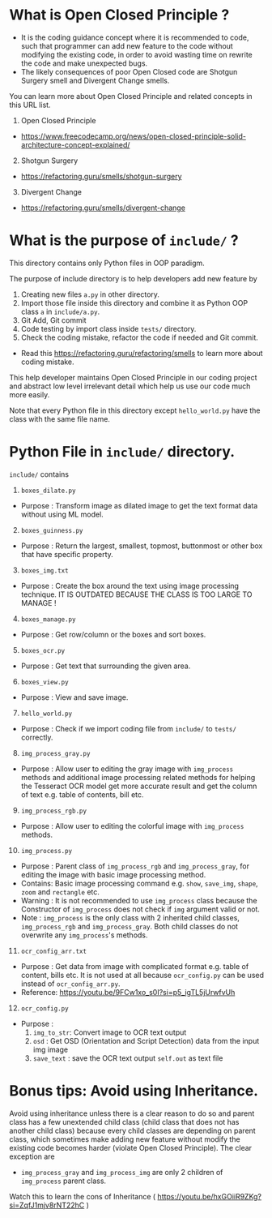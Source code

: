 # What is Open Closed Principle ?

* It is the coding guidance concept where it is recommended to code, such that programmer can
  add new feature to the code without modifying the existing code, 
  in order to avoid wasting time on rewrite the code and make unexpected bugs.
* The likely consequences of poor Open Closed code are Shotgun Surgery smell and Divergent Change smells.

You can learn more about Open Closed Principle and related concepts in this URL list.
1. Open Closed Principle
* https://www.freecodecamp.org/news/open-closed-principle-solid-architecture-concept-explained/
2. Shotgun Surgery
* https://refactoring.guru/smells/shotgun-surgery
3. Divergent Change 
* https://refactoring.guru/smells/divergent-change

# What is the purpose of `include/` ?

This directory contains only Python files in OOP paradigm. 

The purpose of include directory is to help developers add new feature by 
1.  Creating new files `a.py` in other directory.
2.  Import those file inside this directory and combine it as Python OOP class `a` in `include/a.py`. 
3.  Git Add, Git commit 
4.  Code testing by import class inside `tests/` directory.
5.  Check the coding mistake, refactor the code if needed and Git commit.
*   Read this https://refactoring.guru/refactoring/smells to learn more about coding mistake.

This help developer maintains Open Closed Principle in our coding project and 
abstract low level irrelevant detail which help us use our code much more easily.

Note that every Python file in this directory except `hello_world.py` have the class with the same file name.

# Python File in `include/` directory.

`include/` contains
1.  `boxes_dilate.py`
-	Purpose : Transform image as dilated image to get the text format data without using ML model.
2.  `boxes_guinness.py`
-	Purpose : Return the largest, smallest, topmost, buttonmost or other box that have specific property.
3.  `boxes_img.txt`
-   Purpose : Create the box around the text using image processing technique. IT IS OUTDATED BECAUSE THE CLASS IS TOO LARGE TO MANAGE !
4.  `boxes_manage.py`
-	Purpose : Get row/column or the boxes and sort boxes.
5.  `boxes_ocr.py`
-	Purpose : Get text that surrounding the given area.
6.  `boxes_view.py`
-	Purpose : View and save image.
7.  `hello_world.py`
-   Purpose : Check if we import coding file from `include/` to `tests/` correctly.
8.  `img_process_gray.py`
-   Purpose : Allow user to editing the gray image with `img_process` methods and additional image processing related methods for helping the Tesseract OCR model get more accurate result and get the column of text e.g. table of contents, bill etc.
9.  `img_process_rgb.py`
-   Purpose : Allow user to editing the colorful image with `img_process` methods.
10. `img_process.py`
-   Purpose : Parent class of `img_process_rgb` and `img_process_gray`, for editing the image with basic image processing method.
-   Contains: Basic image processing command e.g. `show`, `save_img`, `shape`, `zoom` and `rectangle` etc.
-   Warning : It is not recommended to use `img_process` class because the Constructor of `img_process` does not check if `img` argument valid or not.
-   Note : `img_process` is the only class with 2 inherited child classes, `img_process_rgb` and `img_process_gray`. Both child classes do not overwrite any `img_process`'s methods.
11. `ocr_config_arr.txt`
-   Purpose : Get data from image with complicated format e.g. table of content, bills etc. It is not used at all because `ocr_config.py` can be used instead of `ocr_config_arr.py`.
-   Reference: https://youtu.be/9FCw1xo_s0I?si=p5_igTL5jUrwfvUh
12. `ocr_config.py`
-   Purpose : 
    1.  `img_to_str`: Convert image to OCR text output
    2.  `osd`       : Get OSD (Orientation and Script Detection) data from the input img image
    3.  `save_text` : save the OCR text output `self.out` as text file

# Bonus tips: Avoid using Inheritance.

Avoid using inheritance unless there is a clear reason to do so 
and parent class has a few unextended child class (child class that does not has another child class)
because every child classes are depending on parent class, which sometimes make adding new feature 
without modify the existing code becomes harder (violate Open Closed Principle). The clear exception are
* `img_process_gray` and `img_process_img` are only 2 children of `img_process` parent class.

Watch this to learn the cons of Inheritance ( https://youtu.be/hxGOiiR9ZKg?si=ZqfJ1mjv8rNT22hC )
